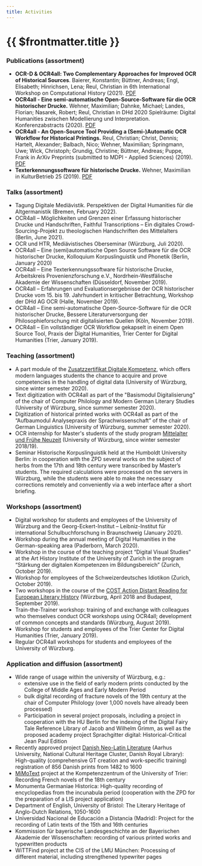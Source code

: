 ```yaml
---
title: Activities
---
```

# {{ $frontmatter.title }}
### Publications (assortment)
- **OCR-D & OCR4all: Two Complementary Approaches for Improved OCR of Historical Sources**. Baierer, Konstantin; Büttner, Andreas; Engl, Elisabeth; Hinrichsen, Lena; Reul, Christian in 6th International Workshop on Computational History (2021). [PDF](https://ceur-ws.org/Vol-2981/short2.pdf)
- **OCR4all - Eine semi-automatische Open-Source-Software für die
    OCR historischer Drucke.** Wehner, Maximilian; Dahnke, Michael;
    Landes, Florian; Nasarek, Robert; Reul, Christian in DHd 2020
    Spielräume: Digital Humanities zwischen Modellierung und
    Interpretation. Konferenzabstracts (2020). [PDF](http://doi.org/10.5281/zenodo.3666690)
- **OCR4all - An Open-Source Tool Providing a (Semi-)Automatic OCR
  Workflow for Historical Printings.**  Reul, Christian; Christ,
  Dennis; Hartelt, Alexander; Balbach, Nico; Wehner, Maximilian;
  Springmann, Uwe; Wick, Christoph; Grundig, Christine; Büttner,
  Andreas; Puppe, Frank in ArXiv Preprints (submitted to MDPI - Applied
  Sciences) (2019). [PDF](https://arxiv.org/pdf/1909.04032.pdf)
- **Texterkennungssoftware für historische Drucke.** Wehner,
  Maximilian in KulturBetrieb 25 (2019). [PDF](http://www.kulturbetrieb-magazin.de/fileadmin/user_upload/kulturbetrieb-magazin/magazin/KulturBetrieb-2019-Ausgabe-2-November.pdf)
  
### Talks (assortment)
- Tagung Digitale Mediävistik. Perspektiven der Digital
  Humanities für die Altgermanistik (Bremen, February 2022).
- OCR4all – Möglichkeiten und Grenzen einer Erfassung
  historischer Drucke und Handschriften, Faithful Transcriptions – Ein
  digitales Crowd-Sourcing-Projekt zu theologischen Handschriften des
  Mittelalters (Berlin, June 2021).
- OCR und HTR, Mediävistisches Oberseminar (Würzburg, Juli 2020).
- OCR4all – Eine (semi)automatische Open Source Software für die OCR
  historischer Drucke, Kolloquium Korpuslinguistik und Phonetik (Berlin,
  January 2020)
- OCR4all – Eine Texterkennungssoftware für historische Drucke,
  Arbeitskreis Provenienzforschung e.V., Nordrhein-Westfälische Akademie
  der Wissenschaften (Düsseldorf, November 2019).
- OCR4all – Erfahrungen und Evaluationsergebnisse der OCR
  historischer Drucke vom 15. bis 19. Jahrhundert in kritischer
  Betrachtung, Workshop der DHd AG OCR (Halle, November 2019).
- OCR4all – Eine semi-automatische Open-Source-Software für die OCR
  historischer Drucke, Bessere Literaturversorgung der
  Philosophieforschung mit digitalisierten Quellen (Köln, November
  2019).
- OCR4all – Ein vollständiger OCR Workflow gekapselt in einem Open
  Source Tool, Praxis der Digital Humanities, Trier Center for Digital
  Humanities (Trier, January 2019).

### Teaching (assortment)
- A part module of the [Zusatzzertifikat Digitale Kompetenz](https://www.neuphil.uni-wuerzburg.de/anglistik/studium/im-studium/zusatzzertifikat-digitale-kompetenz/), which offers modern languages students
  the chance to acquire and prove competencies in the handling of
  digital data (University of Würzburg, since winter semester 2020).
- Text digitization with OCR4all as part of the "Basismodul
  Digitalisierung" of the chair of Computer Philology and Modern German
  Literary Studies (University of Würzburg, since summer semester 2020).
- Digitization of historical printed works with OCR4all as part of
  the “Aufbaumodul Analysepraxis der Sprachwissenschaft” of the chair of
  German Linguistics (University of Würzburg, summer semester 2020).
- OCR internship for Master's students of the study program [Mittelalter
  und Frühe Neuzeit](http://www.mfn.uni-wuerzburg.de/masterstudiengang/)
  (University of Würzburg, since winter semester 2018/19).
- Seminar Historische Korpuslinguistik held at the Humboldt
  University Berlin: in cooperation with the ZPD several works on the
  subject of herbs from the 17th and 18th century were transcribed by
  Master’s students. The required calculations were processed on the
  servers in Würzburg, while the students were able to make the
  necessary corrections remotely and conveniently via a web interface
  after a short briefing.

### Workshops (assortment)
- Digital workshop for students and employees of the University of
  Würzburg and the Georg-Eckert-Institut – Leibniz-Institut für
  international Schulbuchforschung in Braunschweig (January 2021).
- Workshop during the annual meeting of Digital Humanities in the
  German-speaking area (Paderborn, March 2020).
- Workshop in the course of the teaching project “Digital Visual
  Studies” at the Art History Institute of the University of Zurich in
  the program “Stärkung der digitalen Kompetenzen im Bildungsbereich”
  (Zurich, October 2019).
- Workshop for employees of the Schweizerdeutsches Idiotikon (Zurich,
  October 2019).
- Two workshops in the course of the [COST Action Distant Reading
  for European Literary History](https://www.distant-reading.net/) (Würzburg, April 2018 and Budapest,
  September 2019).
- Train-the-Trainer workshop: training of and exchange with
  colleagues who themselves conduct OCR workshops using OCR4all;
  development of common concepts and standards (Würzburg, August 2019).
- Workshop for students and employees of the Trier Center for Digital
  Humanities (Trier, January 2019).
- Regular OCR4all workshops for students and employees of the
  University of Würzburg.

### Application and diffusion (assortment)

- Wide range of usage within the university of Würzburg, e.g.:
    - extensive use in the field of early modern prints conducted by the
      College of Middle Ages and Early Modern Period
    - bulk digital recording of fracture novels of the 19th century at
      the chair of Computer Philology (over 1,000 novels have already been
      processed)
    - Participation in several project proposals, including a project in
      cooperation with the HU Berlin for the indexing of the Digital Fairy
      Tale Reference Library of Jacob and Wilhelm Grimm, as well as the
      proposed academy project Sprachgitter digital: Historical-Critical
      Jean Paul Edition
- Recently approved project [Danish
  Neo-Latin Literature](https://kulturarvscluster.kb.dk/projekter/danish-neo-latin-literature-digitalisering-af-danmarks-latinsksprogede-kulturarv-fra-perioden-1482-1600)
  (Aarhus University, National Cultural
  Heritage Cluster, Danish Royal Library): High-quality (comprehensive
  GT creation and work-specific training) registration of 856 Danish
  prints from 1482 to 1600
- [MiMoText](https://www.mimotext.uni-trier.de/) project
  at the Kompetenzzentrum of the University of Trier: Recording French
  novels of the 18th century
- Monumenta Germaniae Historica: High-quality recording of
  encyclopedias from the incunabula period (cooperation with the ZPD for
  the preparation of a LIS project application)
- Department of English, University of Bristol: The Literary Heritage
  of Anglo-Dutch Relations, 1050-1600
- Universidad Nacional de Educación a Distancia (Madrid): Project for
  the recording of Latin texts of the 15th and 16th centuries
- Kommission für bayerische Landesgeschichte an der Bayerischen
  Akademie der Wissenschaften: recording of various printed works and
  typewritten products
- WiTTFind project at the CIS of the LMU München: Processing of
  different material, including strengthened typewriter pages
